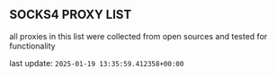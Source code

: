 ## SOCKS4 PROXY LIST

all proxies in this list were collected from open sources and tested for functionality

last update: `2025-01-19 13:35:59.412358+00:00`